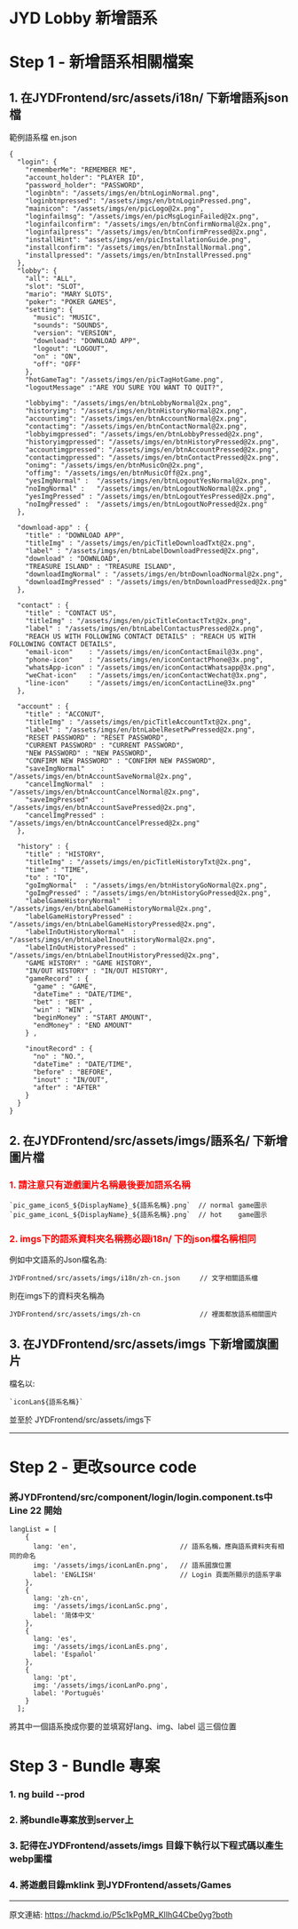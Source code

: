 **JYD Lobby 新增語系**
===
# Step 1 - 新增語系相關檔案

## 1. 在JYDFrontend/src/assets/i18n/ 下新增語系json檔

範例語系檔 en.json
```jsonld
{
  "login": {
    "rememberMe": "REMEMBER ME",
    "account_holder": "PLAYER ID",
    "password_holder": "PASSWORD",
    "loginbtn": "/assets/imgs/en/btnLoginNormal.png",
    "loginbtnpressed": "/assets/imgs/en/btnLoginPressed.png",
    "mainicon": "/assets/imgs/en/picLogo@2x.png",
    "loginfailmsg": "/assets/imgs/en/picMsgLoginFailed@2x.png",
    "loginfailconfirm": "/assets/imgs/en/btnConfirmNormal@2x.png",
    "loginfailpress": "/assets/imgs/en/btnConfirmPressed@2x.png",
    "installHint": "assets/imgs/en/picInstallationGuide.png",
    "installconfirm": "/assets/imgs/en/btnInstallNormal.png",
    "installpressed": "/assets/imgs/en/btnInstallPressed.png"
  },
  "lobby": {
    "all": "ALL",
    "slot": "SLOT",
    "mario": "MARY SLOTS",
    "poker": "POKER GAMES",
    "setting": {
      "music": "MUSIC",
      "sounds": "SOUNDS",
      "version": "VERSION",
      "download": "DOWNLOAD APP",
      "logout": "LOGOUT",
      "on" : "ON",
      "off": "OFF"
    },
    "hotGameTag": "/assets/imgs/en/picTagHotGame.png",
    "logoutMessage" :"ARE YOU SURE YOU WANT TO QUIT?",

    "lobbyimg": "/assets/imgs/en/btnLobbyNormal@2x.png",
    "historyimg": "/assets/imgs/en/btnHistoryNormal@2x.png",
    "accountimg": "/assets/imgs/en/btnAccountNormal@2x.png",
    "contactimg": "/assets/imgs/en/btnContactNormal@2x.png",
    "lobbyimgpressed": "/assets/imgs/en/btnLobbyPressed@2x.png",
    "historyimgpressed": "/assets/imgs/en/btnHistoryPressed@2x.png",
    "accountimgpressed": "/assets/imgs/en/btnAccountPressed@2x.png",
    "contactimgpressed": "/assets/imgs/en/btnContactPressed@2x.png",
    "onimg": "/assets/imgs/en/btnMusicOn@2x.png",
    "offimg": "/assets/imgs/en/btnMusicOff@2x.png",
    "yesImgNormal" :  "/assets/imgs/en/btnLogoutYesNormal@2x.png",
    "noImgNormal" :   "/assets/imgs/en/btnLogoutNoNormal@2x.png",
    "yesImgPressed" : "/assets/imgs/en/btnLogoutYesPressed@2x.png",
    "noImgPressed" :  "/assets/imgs/en/btnLogoutNoPressed@2x.png"
  },

  "download-app" : {
    "title" : "DOWNLOAD APP",
    "titleImg" : "/assets/imgs/en/picTitleDownloadTxt@2x.png",
    "label" : "/assets/imgs/en/btnLabelDownloadPressed@2x.png",
    "download" : "DOWNLOAD",
    "TREASURE ISLAND" : "TREASURE ISLAND",
    "downloadImgNormal" : "/assets/imgs/en/btnDownloadNormal@2x.png",
    "downloadImgPressed" : "/assets/imgs/en/btnDownloadPressed@2x.png"
  },

  "contact" : {
    "title" : "CONTACT US",
    "titleImg" : "/assets/imgs/en/picTitleContactTxt@2x.png",
    "label" : "/assets/imgs/en/btnLabelContactusPressed@2x.png",
    "REACH US WITH FOLLOWING CONTACT DETAILS" : "REACH US WITH FOLLOWING CONTACT DETAILS",
    "email-icon"    : "/assets/imgs/en/iconContactEmail@3x.png",
    "phone-icon"    : "/assets/imgs/en/iconContactPhone@3x.png",
    "whatsApp-icon" : "/assets/imgs/en/iconContactWhatsapp@3x.png",
    "weChat-icon"   : "/assets/imgs/en/iconContactWechat@3x.png",
    "line-icon"     : "/assets/imgs/en/iconContactLine@3x.png"
  },

  "account" : {
    "title" : "ACCONUT",
    "titleImg" : "/assets/imgs/en/picTitleAccountTxt@2x.png",
    "label" : "/assets/imgs/en/btnLabelResetPwPressed@2x.png",
    "RESET PASSWORD" : "RESET PASSWORD",
    "CURRENT PASSWORD" : "CURRENT PASSWORD",
    "NEW PASSWORD" : "NEW PASSWORD",
    "CONFIRM NEW PASSWORD" : "CONFIRM NEW PASSWORD",
    "saveImgNormal"    : "/assets/imgs/en/btnAccountSaveNormal@2x.png",
    "cancelImgNormal"  : "/assets/imgs/en/btnAccountCancelNormal@2x.png",
    "saveImgPressed"   : "/assets/imgs/en/btnAccountSavePressed@2x.png",
    "cancelImgPressed" : "/assets/imgs/en/btnAccountCancelPressed@2x.png"
  },

  "history" : {
    "title" : "HISTORY",
    "titleImg" : "/assets/imgs/en/picTitleHistoryTxt@2x.png",
    "time" : "TIME",
    "to" : "TO",
    "goImgNormal"  : "/assets/imgs/en/btnHistoryGoNormal@2x.png",
    "goImgPressed" : "/assets/imgs/en/btnHistoryGoPressed@2x.png",
    "labelGameHistoryNormal"  : "/assets/imgs/en/btnLabelGameHistoryNormal@2x.png",
    "labelGameHistoryPressed" : "/assets/imgs/en/btnLabelGameHistoryPressed@2x.png",
    "labelInOutHistoryNormal"  : "/assets/imgs/en/btnLabelInoutHistoryNormal@2x.png",
    "labelInOutHistoryPressed" : "/assets/imgs/en/btnLabelInoutHistoryPressed@2x.png",
    "GAME HISTORY" : "GAME HISTORY",
    "IN/OUT HISTORY" : "IN/OUT HISTORY",
    "gameRecord" : {
      "game" : "GAME",
      "dateTime" : "DATE/TIME",
      "bet" : "BET" ,
      "win" : "WIN" ,
      "beginMoney" : "START AMOUNT",
      "endMoney" : "END AMOUNT"
    } ,

    "inoutRecord" : {
      "no" : "NO.",
      "dateTime" : "DATE/TIME",
      "before" : "BEFORE",
      "inout" : "IN/OUT",
      "after" : "AFTER"
    }
  }
}

```



## 2. 在JYDFrontend/src/assets/imgs/語系名/ 下新增圖片檔

### <span style="color:red">1. 請注意只有遊戲圖片名稱最後要加語系名稱</span>
```jsx=
`pic_game_iconS_${DisplayName}_${語系名稱}.png`  // normal game圖示
`pic_game_iconL_${DisplayName}_${語系名稱}.png`  // hot    game圖示
```
### <span style="color:red">2. imgs下的語系資料夾名稱務必跟i18n/ 下的json檔名稱相同</span>
例如中文語系的Json檔名為: 

    JYDFrontned/src/assets/imgs/i18n/zh-cn.json     // 文字相關語系檔
    
則在imgs下的資料夾名稱為

    JYDFrontend/src/assets/imgs/zh-cn               // 裡面都放語系相關圖片


## 3. 在JYDFrontend/src/assets/imgs 下新增國旗圖片

檔名以:
```jsx=
`iconLan${語系名稱}`
```
並至於 JYDFrontend/src/assets/imgs下

----

# Step 2 - 更改source code

### 將JYDFrontend/src/component/login/login.component.ts中 Line 22 開始
```typescript=
langList = [
    {
      lang: 'en',                          // 語系名稱，應與語系資料夾有相同的命名
      img: '/assets/imgs/iconLanEn.png',   // 語系國旗位置
      label: 'ENGLISH'                     // Login 頁面所顯示的語系字串
    },
    {
      lang: 'zh-cn',
      img: '/assets/imgs/iconLanSc.png',
      label: '简体中文'
    },
    {
      lang: 'es',
      img: '/assets/imgs/iconLanEs.png',
      label: 'Español'
    },
    {
      lang: 'pt',
      img: '/assets/imgs/iconLanPo.png',
      label: 'Português'
    }
  ];
```
將其中一個語系換成你要的並填寫好lang、img、label 這三個位置


# Step 3 - Bundle 專案
### 1. ng build --prod
### 2. 將bundle專案放到server上
### 3. 記得在JYDFrontend/assets/imgs 目錄下執行以下程式碼以產生webp圖檔
### 4. 將遊戲目錄mklink 到JYDFrontend/assets/Games

----
原文連結: https://hackmd.io/P5c1kPgMR_KlIhG4Cbe0yg?both
